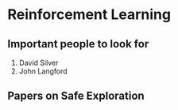 # Reinforcement Learning

## Important people to look for

1. David Silver
2. John Langford


## Papers on Safe Exploration


